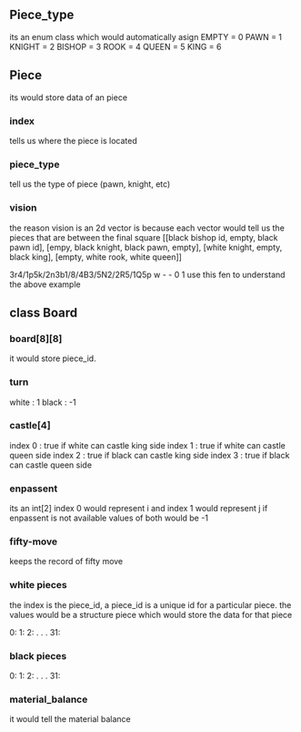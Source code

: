 ## Piece_type
its an enum class which would automatically asign
EMPTY = 0
PAWN = 1
KNIGHT = 2
BISHOP = 3
ROOK = 4
QUEEN = 5
KING = 6

## Piece
its would store data of an piece
### index
tells us where the piece is located
### piece_type
tell us the type of piece (pawn, knight, etc)
### vision
the reason vision is an 2d vector is because each vector would tell us the pieces that are between the final square
[[black bishop id, empty, black pawn id],
 [empy, black knight, black pawn, empty],
 [white knight, empty, black king],
 [empty, white rook, white queen]]

 3r4/1p5k/2n3b1/8/4B3/5N2/2R5/1Q5p w - - 0 1 use this fen to understand the above example


## class Board


### board[8][8]
it would store piece_id.

### turn
white : 1
black : -1

### castle[4]
index 0 : true if white can castle king side
index 1 : true if white can castle queen side
index 2 : true if black can castle king side
index 3 : true if black can castle queen side

### enpassent
its an int[2] index 0 would represent i and index 1 would represent j
if enpassent is not available values of both would be -1

### fifty-move
keeps the record of fifty move

### white pieces
the index is the piece_id, a piece_id is a unique id for a particular piece.
the values would be a structure piece which would store the data for that piece

0:
1:
2:
.
.
.
31:
### black pieces
0:
1:
2:
.
.
.
31:

### material_balance
it would tell the material balance